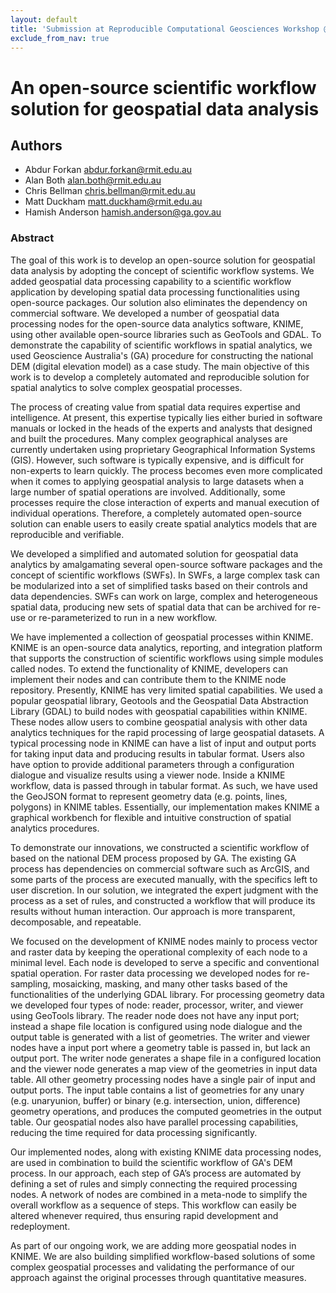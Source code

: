 ```yaml
---
layout: default
title: 'Submission at Reproducible Computational Geosciences Workshop @ AGILE 2017'
exclude_from_nav: true
---
```


# An open-source scientific workflow solution for geospatial data analysis

## Authors

- Abdur Forkan <abdur.forkan@rmit.edu.au>
- Alan Both <alan.both@rmit.edu.au>
- Chris Bellman <chris.bellman@rmit.edu.au> 
- Matt Duckham <matt.duckham@rmit.edu.au>
- Hamish Anderson <hamish.anderson@ga.gov.au>

### Abstract
The goal of this work is to develop an open-source solution for geospatial data analysis by adopting the concept of scientific workflow systems. We added geospatial data processing capability to a scientific workflow application by developing spatial data processing functionalities using open-source packages. Our solution also eliminates the dependency on commercial software. We developed a number of geospatial data processing nodes for the open-source data analytics software, KNIME, using other available open-source libraries such as GeoTools and GDAL. To demonstrate the capability of scientific workflows in spatial analytics, we used Geoscience Australia's (GA) procedure for constructing the national DEM (digital elevation model) as a case study. The main objective of this work is to develop a completely automated and reproducible solution for spatial analytics to solve complex geospatial processes. 

The process of creating value from spatial data requires expertise and intelligence. At present, this expertise typically lies either buried in software manuals or locked in the heads of the experts and analysts that designed and built the procedures. Many complex geographical analyses are currently undertaken using proprietary Geographical Information Systems (GIS). However, such software is typically expensive, and is difficult for non-experts to learn quickly. The process becomes even more complicated when it comes to applying geospatial analysis to large datasets when a large number of spatial operations are involved. Additionally, some processes require the close interaction of experts and manual execution of individual operations. Therefore, a completely automated open-source solution can enable users to easily create spatial analytics models that are reproducible and verifiable.

We developed a simplified and automated solution for geospatial data analytics by amalgamating several open-source software packages and the concept of scientific workflows (SWFs). In SWFs, a large complex task can be modularized into a set of simplified tasks based on their controls and data dependencies. SWFs can work on large, complex and heterogeneous spatial data, producing new sets of spatial data that can be archived for re-use or re-parameterized to run in a new workflow.

We have implemented a collection of geospatial processes within KNIME. KNIME is an open-source data analytics, reporting, and integration platform that supports the construction of scientific workflows using simple modules called nodes. To extend the functionality of KNIME, developers can implement their nodes and can contribute them to the KNIME node repository. Presently, KNIME has very limited spatial capabilities. We used a popular geospatial library, Geotools and the Geospatial Data Abstraction Library (GDAL) to build nodes with geospatial capabilities within KNIME. These nodes allow users to combine geospatial analysis with other data analytics techniques for the rapid processing of large geospatial datasets. A typical processing node in KNIME can have a list of input and output ports for taking input data and producing results in tabular format. Users also have option to provide additional parameters through a configuration dialogue and visualize results using a viewer node. Inside a KNIME workflow, data is passed through in tabular format. As such, we have used the GeoJSON format to represent geometry data (e.g. points, lines, polygons) in KNIME tables. Essentially, our implementation makes KNIME a graphical workbench for flexible and intuitive construction of spatial analytics procedures. 

To demonstrate our innovations, we constructed a scientific workflow of based on the national DEM process proposed by GA. The existing GA process has dependencies on commercial software such as ArcGIS, and some parts of the process are executed manually, with the specifics left to user discretion. In our solution, we integrated the expert judgment with the process as a set of rules, and constructed a workflow that will produce its results without human interaction. Our approach is more transparent, decomposable, and repeatable. 

We focused on the development of KNIME nodes mainly to process vector and raster data by keeping the operational complexity of each node to a minimal level. Each node is developed to serve a specific and conventional spatial operation. For raster data processing we developed nodes for re-sampling, mosaicking, masking, and many other tasks based of the functionalities of the underlying GDAL library. For processing geometry data we developed four types of node: reader, processor, writer, and viewer using GeoTools library. The reader node does not have any input port; instead a shape file location is configured using node dialogue and the output table is generated with a list of geometries. The writer and viewer nodes have a input port where a geometry table is passed in, but lack an output port. The writer node generates a shape file in a configured location and the viewer node generates a map view of the geometries in input data table. All other geometry processing nodes have a single pair of input and output ports. The input table contains a list of geometries for any unary (e.g. unaryunion, buffer) or binary (e.g. intersection, union, difference) geometry operations, and produces the computed geometries in the output table. Our geospatial nodes also have parallel processing capabilities, reducing the time required for data processing significantly.

Our implemented nodes, along with existing KNIME data processing nodes, are used in combination to build the scientific workflow of GA's DEM process. In our approach, each step of GA’s process are automated by defining a set of rules and simply connecting the required processing nodes. A network of nodes are combined in a meta-node to simplify the overall workflow as a sequence of steps. This workflow can easily be altered whenever required, thus ensuring rapid development and redeployment.

As part of our ongoing work, we are adding more geospatial nodes in KNIME. We are also building simplified workflow-based solutions of some complex geospatial processes and validating the performance of our approach against the original processes through quantitative measures. 
